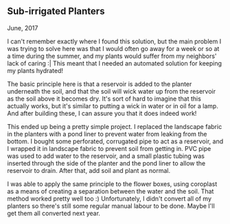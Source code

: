## Sub-irrigated Planters
June, 2017

<building-projects-header imgur-image-id="17HriFY" imgur-album-id="AZtYM" reddit-comment-id="6jkxbe">
</building-projects-header>

I can't remember exactly where I found this solution, but the main problem I was trying to solve
here was that I would often go away for a week or so at a time during the summer, and my plants
would suffer from my neighbors' lack of caring :| This meant that I needed an automated solution
for keeping my plants hydrated!

The basic principle here is that a reservoir is added to the planter underneath the soil, and that
the soil will wick water up from the reservoir as the soil above it becomes dry. It's sort of hard
to imagine that this actually works, but it's similar to putting a wick in water or in oil for a
lamp. And after building these, I can assure you that it does indeed work!

This ended up being a pretty simple project. I replaced the landscape fabric in the planters with
a pond liner to prevent water from leaking from the bottom. I bought some perforated, corrugated
pipe to act as a reservoir, and I wrapped it in landscape fabric to prevent soil from getting in.
PVC pipe was used to add water to the reservoir, and a small plastic tubing was inserted through
the side of the planter and the pond liner to allow the reservoir to drain. After that, add soil
and plant as normal.

I was able to apply the same principle to the flower boxes, using coroplast as a means of creating
a separation between the water and the soil. That method worked pretty well too :) Unfortunately,
I didn't convert all of my planters so there's still some regular manual labour to be done. Maybe
I'll get them all converted next year.
